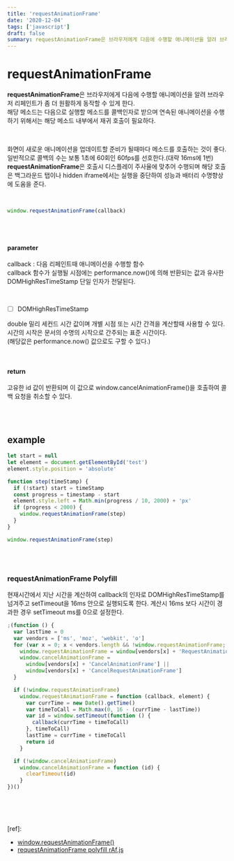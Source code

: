 ```yaml
---
title: 'requestAnimationFrame'
date: '2020-12-04'
tags: ['javascript']
draft: false
summary: requestAnimationFrame은 브라우저에게 다음에 수행할 애니메이션을 알려 브라우저 리페인트가 좀 더 원활하게 동작할 수 있게 한다.
---
```


# requestAnimationFrame

**requestAnimationFrame**은 브라우저에게 다음에 수행할 애니메이션을 알려 브라우저 리페인트가 좀 더 원활하게 동작할 수 있게 한다. <br />
해당 메소드는 다음으로 실행할 메소드를 콜백인자로 받으며 연속된 애니메이션을 수행하기 위해서는 해당 메소드 내부에서 재귀 호출이 필요하다. <br />

<br />

화면이 새로운 애니메이션을 업데이트할 준비가 될때마다 메소드를 호출하는 것이 좋다. <br />
일반적으로 콜백의 수는 보통 1초에 60회인 60fps를 선호한다.(대략 16ms에 1번) **requestAnimationFrame**은 호출시 디스플레이 주사율에 맞추어 수행되며 해당 호출은 백그라운드 탭이나 hidden iframe에서는 실행을 중단하여 성능과 배터리 수명향상에 도움을 준다. <br />

<br />

```jsx
window.requestAnimationFrame(callback)
```

<br /><br />

#### parameter

callback : 다음 리페인트때 애니메이션을 수행할 함수 <br />
callback 함수가 실행될 시점에는 performance.now()에 의해 반환되는 값과 유사한 DOMHighResTimeStamp 단일 인자가 전달된다. <br />

<br />

- [ ] DOMHighResTimeStamp

double 밀리 세컨드 시간 값이며 개별 시점 또는 시간 간격을 계산할때 사용할 수 있다. <br />
시간의 시작은 문서의 수명의 시작으로 간주되는 표준 시간이다. <br />
(해당값은 performance.now() 값으로도 구할 수 있다.) <br />

<br />

#### return

고유한 id 값이 반환되며 이 값으로 window.cancelAnimationFrame()을 호출하여 콜백 요청을 취소할 수 있다. <br />

<br /><br />

## example

```jsx
let start = null
let element = document.getElementById('test')
element.style.position = 'absolute'

function step(timeStamp) {
  if (!start) start = timeStamp
  const progress = timestamp - start
  element.style.left = Math.min(progress / 10, 2000) + 'px'
  if (progress < 2000) {
    window.requestAnimationFrame(step)
  }
}

window.requestAnimationFrame(step)
```

<br /><br />

### requestAnimationFrame Polyfill

현재시간에서 지난 시간을 계산하여 callback의 인자로 DOMHighResTimeStamp를 넘겨주고 setTimeout을 16ms 안으로 실행되도록 한다. 계산시 16ms 보다 시간이 경과한 경우 setTimeout ms를 0으로 설정한다.<br />

```jsx
;(function () {
  var lastTime = 0
  var vendors = ['ms', 'moz', 'webkit', 'o']
  for (var x = 0; x < vendors.length && !window.requestAnimationFrame; ++x) {
    window.requestAnimationFrame = window[vendors[x] + 'RequestAnimationFrame']
    window.cancelAnimationFrame =
      window[vendors[x] + 'CancelAnimationFrame'] ||
      window[vendors[x] + 'CancelRequestAnimationFrame']
  }

  if (!window.requestAnimationFrame)
    window.requestAnimationFrame = function (callback, element) {
      var currTime = new Date().getTime()
      var timeToCall = Math.max(0, 16 - (currTime - lastTime))
      var id = window.setTimeout(function () {
        callback(currTime + timeToCall)
      }, timeToCall)
      lastTime = currTime + timeToCall
      return id
    }

  if (!window.cancelAnimationFrame)
    window.cancelAnimationFrame = function (id) {
      clearTimeout(id)
    }
})()
```

<br /><br /><br />

[ref]:

- [window.requestAnimationFrame()](https://developer.mozilla.org/ko/docs/Web/API/Window/requestAnimationFrame)
- [requestAnimationFrame polyfill rAf.js](https://gist.github.com/paulirish/1579671)

<br /><br /><br />
